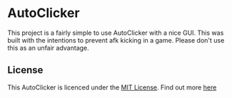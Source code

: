 # AutoClicker
This project is a fairly simple to use AutoClicker with a nice GUI. This was built
with the intentions to prevent afk kicking in a game. Please don't use this as an unfair
advantage.

## License
This AutoClicker is licenced under the [MIT License](https://opensource.org/licenses/MIT).
Find out more [here](https://raw.githubusercontent.com/toadless/autoclicker/main/LICENSE)